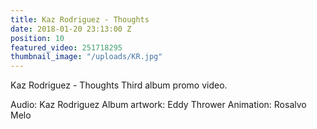 ```yaml
---
title: Kaz Rodriguez - Thoughts
date: 2018-01-20 23:13:00 Z
position: 10
featured_video: 251718295
thumbnail_image: "/uploads/KR.jpg"
---
```


Kaz Rodriguez - Thoughts
Third album promo video.
 
Audio: Kaz Rodriguez
Album artwork: Eddy Thrower
Animation: Rosalvo Melo